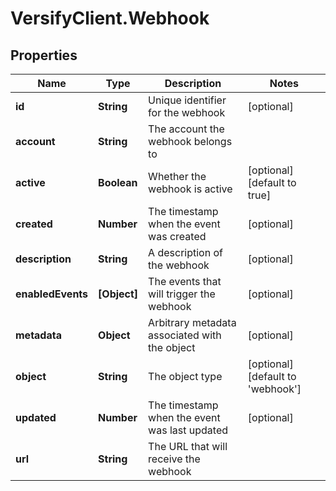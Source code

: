 # VersifyClient.Webhook

## Properties

Name | Type | Description | Notes
------------ | ------------- | ------------- | -------------
**id** | **String** | Unique identifier for the webhook | [optional] 
**account** | **String** | The account the webhook belongs to | 
**active** | **Boolean** | Whether the webhook is active | [optional] [default to true]
**created** | **Number** | The timestamp when the event was created | [optional] 
**description** | **String** | A description of the webhook | [optional] 
**enabledEvents** | **[Object]** | The events that will trigger the webhook | [optional] 
**metadata** | **Object** | Arbitrary metadata associated with the object | [optional] 
**object** | **String** | The object type | [optional] [default to &#39;webhook&#39;]
**updated** | **Number** | The timestamp when the event was last updated | [optional] 
**url** | **String** | The URL that will receive the webhook | 


